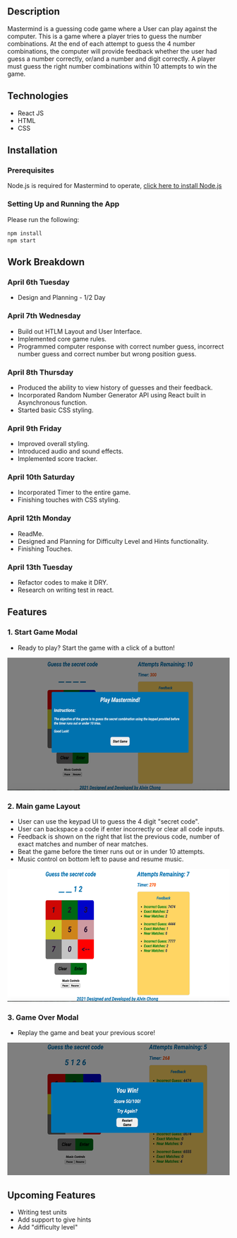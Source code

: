 ## Description
Mastermind is a guessing code game where a User can play against the computer. This is a game where a player tries to guess the number combinations. At the end of each attempt to guess the 4 number combinations, the computer will provide feedback whether the user had guess a number correctly, or/and a number and digit correctly. A player must guess the right number combinations within 10 attempts to win the game.

## Technologies
* React JS
* HTML
* CSS

## Installation

### Prerequisites
Node.js is required for Mastermind to operate, [click here to install Node.js](https://nodejs.dev/learn/how-to-install-nodejs)

### Setting Up and Running the App
Please run the following:

```
npm install
npm start
```

## Work Breakdown

### April 6th Tuesday
 * Design and Planning - 1/2 Day

### April 7th Wednesday
 * Build out HTLM Layout and User Interface.
 * Implemented core game rules.
 * Programmed computer response with correct number guess, incorrect number guess and correct number but wrong position guess.

### April 8th Thursday
 * Produced the ability to view history of guesses and their feedback.
 * Incorporated Random Number Generator API using React built in Asynchronous function.
 * Started basic CSS styling.

### April 9th Friday
 * Improved overall styling.
 * Introduced audio and sound effects.
 * Implemented score tracker.

### April 10th Saturday
 * Incorporated Timer to the entire game.
 * Finishing touches with CSS styling.


### April 12th Monday
 * ReadMe.
 * Designed and Planning for Difficulty Level and Hints functionality.
 * Finishing Touches.

### April 13th Tuesday
 * Refactor codes to make it DRY.
 * Research on writing test in react.

## Features
### 1. Start Game Modal
  * Ready to play? Start the game with a click of a button!
<img src="./public/images/start_game.png" height="300" >

### 2. Main game Layout
  * User can use the keypad UI to guess the 4 digit "secret code".
  * User can backspace a code if enter incorrectly or clear all code inputs.
  * Feedback is shown on the right that list the previous code, number of exact matches and number of near matches.
  * Beat the game before the timer runs out or in under 10 attempts. 
  * Music control on bottom left to pause and resume music.
<img src="./public/images/game.png" height="300" >

### 3. Game Over Modal
  * Replay the game and beat your previous score!
<img src="./public/images/end_game.png" height="300" >

## Upcoming Features
* Writing test units
* Add support to give hints
* Add "difficulty level"
